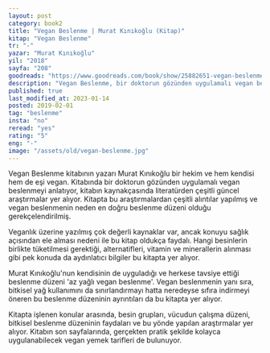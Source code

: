```yaml
---
layout: post  
category: book2  
title: "Vegan Beslenme | Murat Kınıkoğlu (Kitap)"  
kitap: "Vegan Beslenme"  
tr: "-"  
yazar: "Murat Kınıkoğlu"  
yil: "2018"  
sayfa: "208"  
goodreads: "https://www.goodreads.com/book/show/25882651-vegan-beslenme"
description: "Vegan Beslenme, bir doktorun gözünden uygulamalı vegan beslenmeyi anlatıyor."
published: true
last_modified_at: 2023-01-14
posted: 2019-02-01
tag: "beslenme"
insta: "no"
reread: "yes"
rating: "5"
eng: "-"
image: "/assets/old/vegan-beslenme.jpg"
---
```


Vegan Beslenme kitabının yazarı Murat Kınıkoğlu bir hekim ve hem kendisi hem de eşi vegan. Kitabında bir doktorun gözünden uygulamalı vegan beslenmeyi anlatıyor, kitabın kaynakçasında literatürden çeşitli güncel araştırmalar yer alıyor. Kitapta bu araştırmalardan çeşitli alıntılar yapılmış ve vegan beslenmenin neden en doğru beslenme düzeni olduğu gerekçelendirilmiş.  
  
Veganlık üzerine yazılmış çok değerli kaynaklar var, ancak konuyu sağlık açısından ele alması nedeni ile bu kitap oldukça faydalı. Hangi besinlerin birlikte tüketilmesi gerektiği, alternatifleri, vitamin ve minerallerin alınması gibi pek konuda da aydınlatıcı bilgiler bu kitapta yer alıyor.  
  
Murat Kınıkoğlu'nun kendisinin de uyguladığı ve herkese tavsiye ettiği beslenme düzeni 'az yağlı vegan beslenme'. Vegan beslenmenin yanı sıra, bitkisel yağ kullanımını da sınırlandırmayı hatta neredeyse sıfıra indirmeyi öneren bu beslenme düzeninin ayrıntıları da bu kitapta yer alıyor.  
  
Kitapta işlenen konular arasında, besin grupları, vücudun çalışma düzeni, bitkisel beslenme düzeninin faydaları ve bu yönde yapılan araştırmalar yer alıyor. Kitabın son sayfalarında, gerçekten pratik şekilde kolayca uygulanabilecek vegan yemek tarifleri de bulunuyor.  
